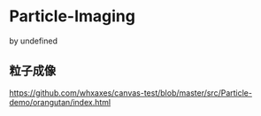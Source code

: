 # Particle-Imaging

by undefined

## 粒子成像 

https://github.com/whxaxes/canvas-test/blob/master/src/Particle-demo/orangutan/index.html
